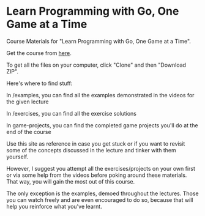 # Learn Programming with Go, One Game at a Time
Course Materials for "Learn Programming with Go, One Game at a Time".

Get the course from [here](https://www.udemy.com/course/learn-programming-with-go/?referralCode=305C0004BD6402F88FC3).

To get all the files on your computer, click "Clone" and then "Download ZIP".

Here's where to find stuff:

In <lecture-name>/examples, you can find all the examples demonstrated in the videos for the given lecture

In <lecture-name>/exercises, you can find all the exercise solutions

In game-projects, you can find the completed game projects you'll do at the end of the course

Use this site as reference in case you get stuck or if you want to revisit some of the concepts discussed in the lecture and tinker with them yourself.

However, I suggest you attempt all the exercises/projects on your own first or via some help from the videos before poking around these materials. That way, you will gain the most out of this course. 

The only exception is the examples, demoed throughout the lectures. Those you can watch freely and are even encouraged to do so, because that will help you reinforce what you've learnt.
